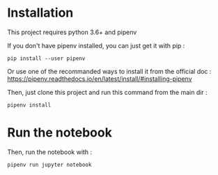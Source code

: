 # Installation

This project requires python 3.6+ and pipenv

If you don't have pipenv installed, you can just get it with pip :

```
pip install --user pipenv
```

Or use one of the recommanded ways to install it from the official doc : https://pipenv.readthedocs.io/en/latest/install/#installing-pipenv

Then, just clone this project and run this command from the main dir :

```
pipenv install
```

# Run the notebook

Then, run the notebook with :

```
pipenv run jupyter notebook
```

